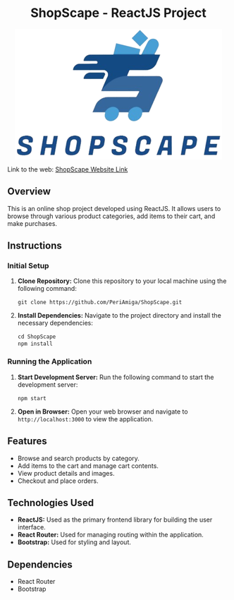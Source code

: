 <!DOCTYPE html>
<html lang="en">
<head>
    <meta charset="UTF-8">
    <meta name="viewport" content="width=device-width, initial-scale=1.0">
</head>
<body>

<h1 style="text-align: center;">ShopScape - ReactJS Project</h1>

<div style="display: flex; justify-content: center;">
    <img src="./src/pictures/logo.png" alt="Logo" style="max-width: 100%; ">
</div>
<p>Link to the web: <a href="https://shopscape-fed.netlify.app/">ShopScape Website Link</a></p>

<h2>Overview</h2>
<p>This is an online shop project developed using ReactJS. It allows users to browse through various product categories, add items to their cart, and make purchases.</p>

<h2>Instructions</h2>

<h3>Initial Setup</h3>
<ol>
    <li><strong>Clone Repository:</strong> Clone this repository to your local machine using the following command:
        <pre><code>git clone https://github.com/PeriAmiga/ShopScape.git</code></pre></li>
    <li><strong>Install Dependencies:</strong> Navigate to the project directory and install the necessary dependencies:
        <pre><code>cd ShopScape
npm install</code></pre></li>
</ol>

<h3>Running the Application</h3>
<ol>
    <li><strong>Start Development Server:</strong> Run the following command to start the development server:
        <pre><code>npm start</code></pre></li>
    <li><strong>Open in Browser:</strong> Open your web browser and navigate to <code>http://localhost:3000</code> to view the application.</li>
</ol>

<h2>Features</h2>
<ul>
    <li>Browse and search products by category.</li>
    <li>Add items to the cart and manage cart contents.</li>
    <li>View product details and images.</li>
    <li>Checkout and place orders.</li>
</ul>

<h2>Technologies Used</h2>
<ul>
    <li><strong>ReactJS:</strong> Used as the primary frontend library for building the user interface.</li>
    <li><strong>React Router:</strong> Used for managing routing within the application.</li>
    <li><strong>Bootstrap:</strong> Used for styling and layout.</li>
</ul>

<h2>Dependencies</h2>
<ul>
    <li>React Router</li>
    <li>Bootstrap</li>
</ul>

</body>
</html>